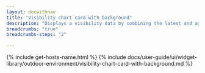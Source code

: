```yaml
---
layout: docwithnav
title: "Visibility chart card with background"
description: "Displays a visibility data by combining the latest and aggregated values with the background image and optional simplified chart."
breadcrumbs: "true"
breadcrumbs-steps: "2"

---
```

{% include get-hosts-name.html %}
{% include docs/user-guide/ui/widget-library/outdoor-environment/visibility-chart-card-with-background.md %}
